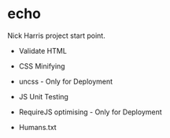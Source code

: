 echo
====

Nick Harris project start point.

* Validate HTML

* CSS Minifying
* uncss - Only for Deployment

* JS Unit Testing
* RequireJS optimising - Only for Deployment

* Humans.txt
